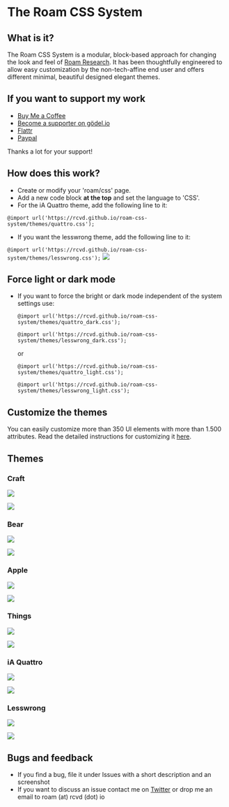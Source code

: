 # The Roam CSS System

## What is it?
The Roam CSS System is a modular, block-based approach for changing the look and feel of [Roam Research](https://roamresearch.com). It has been thoughtfully engineered to allow easy customization by the non-tech-affine end user and offers different minimal, beautiful designed elegant themes.

## If you want to support my work
- [Buy Me a Coffee](https://www.buymeacoffee.com/rcvdio)
- [Become a supporter on gödel.io](https://www.goedel.io/subscribe?utm_medium=web&utm_source=subscribe-widget&utm_content=47299057)
- [Flattr](https://flattr.com/@rcvd)
- [Paypal](https://paypal.me/rcvd)

Thanks a lot for your support!

## How does this work?
- Create or modify your 'roam/css' page.
- Add a new code block **at the top** and set the language to 'CSS'.
- For the iA Quattro theme, add the following line to it:

```@import url('https://rcvd.github.io/roam-css-system/themes/quattro.css');```
- If you want the lesswrong theme, add the following line to it:

```@import url('https://rcvd.github.io/roam-css-system/themes/lesswrong.css');```
![](screenshots/light.png)

## Force light or dark mode
- If you want to force the bright or dark mode independent of the system settings use:

  ```@import url('https://rcvd.github.io/roam-css-system/themes/quattro_dark.css');```   
  
  ```@import url('https://rcvd.github.io/roam-css-system/themes/lesswrong_dark.css');```
  
  or 
  
  ```@import url('https://rcvd.github.io/roam-css-system/themes/quattro_light.css');```
  
  ```@import url('https://rcvd.github.io/roam-css-system/themes/lesswrong_light.css');```
  
## Customize the themes
You can easily customize more than 350 UI elements with more than 1.500 attributes. Read the detailed instructions for customizing it [here](https://bit.ly/roam-css-sys).

## Themes
### Craft
![](screenshots/craft-light.png)

![](screenshots/craft-dark.png)


### Bear
![](screenshots/bear-light.jpeg)

![](screenshots/bear-dark.jpeg)


### Apple
![](screenshots/apple-light.png)

![](screenshots/apple-dark.png)

### Things
![](screenshots/things-light.png)

![](screenshots/things-dark.png)

### iA Quattro
![](screenshots/quattro-light.png)

![](screenshots/quattro-dark.png)

### Lesswrong
![](screenshots/lesswrong-light.png)

![](screenshots/lesswrong-dark.png)


## Bugs and feedback
- If you find a bug, file it under Issues with a short description and an screenshot
- If you want to discuss an issue contact me on [Twitter](https://twitter.com/rcvd_io) or drop me an email to roam (at) rcvd (dot) io
